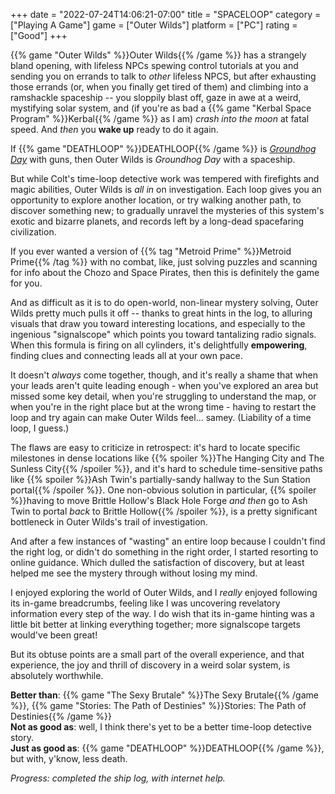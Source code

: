 +++
date = "2022-07-24T14:06:21-07:00"
title = "SPACELOOP"
category = ["Playing A Game"]
game = ["Outer Wilds"]
platform = ["PC"]
rating = ["Good"]
+++

{{% game "Outer Wilds" %}}Outer Wilds{{% /game %}} has a strangely bland opening, with lifeless NPCs spewing control tutorials at you and sending you on errands to talk to <i>other</i> lifeless NPCS, but after exhausting those errands (or, when you finally get tired of them) and climbing into a ramshackle spaceship -- you sloppily blast off, gaze in awe at a weird, mystifying solar system, and (if you're as bad a {{% game "Kerbal Space Program" %}}Kerbal{{% /game %}} as I am) <i>crash into the moon</i> at fatal speed.  And <i>then</i> you <b>wake up</b> ready to do it again.

If {{% game "DEATHLOOP" %}}DEATHLOOP{{% /game %}} is <i><a href="https://www.imdb.com/title/tt0107048/">Groundhog Day</a></i> with guns, then Outer Wilds is <i>Groundhog Day</i> with a spaceship.

But while Colt's time-loop detective work was tempered with firefights and magic abilities, Outer Wilds is <i>all in</i> on investigation.  Each loop gives you an opportunity to explore another location, or try walking another path, to discover something new; to gradually unravel the mysteries of this system's exotic and bizarre planets, and records left by a long-dead spacefaring civilization.

If you ever wanted a version of {{% tag "Metroid Prime" %}}Metroid Prime{{% /tag %}} with no combat, like, just solving puzzles and scanning for info about the Chozo and Space Pirates, then this is definitely the game for you.

And as difficult as it is to do open-world, non-linear mystery solving, Outer Wilds pretty much pulls it off -- thanks to great hints in the log, to alluring visuals that draw you toward interesting locations, and especially to the ingenious "signalscope" which points you toward tantalizing radio signals.  When this formula is firing on all cylinders, it's delightfully <b>empowering</b>, finding clues and connecting leads all at your own pace.

It doesn't <i>always</i> come together, though, and it's really a shame that when your leads aren't quite leading enough - when you've explored an area but missed some key detail, when you're struggling to understand the map, or when you're in the right place but at the wrong time - having to restart the loop and try again can make Outer Wilds feel... samey.  (Liability of a time loop, I guess.)

The flaws are easy to criticize in retrospect: it's hard to locate specific milestones in dense locations like {{% spoiler %}}The Hanging City and The Sunless City{{% /spoiler %}}, and it's hard to schedule time-sensitive paths like {{% spoiler %}}Ash Twin's partially-sandy hallway to the Sun Station portal{{% /spoiler %}}.  One non-obvious solution in particular, {{% spoiler %}}having to move Brittle Hollow's Black Hole Forge <i>and then</i> go to Ash Twin to portal <i>back</i> to Brittle Hollow{{% /spoiler %}}, is a pretty significant bottleneck in Outer Wilds's trail of investigation.

And after a few instances of "wasting" an entire loop because I couldn't find the right log, or didn't do something in the right order, I started resorting to online guidance.  Which dulled the satisfaction of discovery, but at least helped me see the mystery through without losing my mind.

I enjoyed exploring the world of Outer Wilds, and I <i>really</i> enjoyed following its in-game breadcrumbs, feeling like I was uncovering revelatory information every step of the way.  I do wish that its in-game hinting was a little bit better at linking everything together; more signalscope targets would've been great!

But its obtuse points are a small part of the overall experience, and that experience, the joy and thrill of discovery in a weird solar system, is absolutely worthwhile.

<b>Better than</b>: {{% game "The Sexy Brutale" %}}The Sexy Brutale{{% /game %}}, {{% game "Stories: The Path of Destinies" %}}Stories: The Path of Destinies{{% /game %}}  
<b>Not as good as</b>: well, I think there's yet to be a better time-loop detective story.  
<b>Just as good as</b>: {{% game "DEATHLOOP" %}}DEATHLOOP{{% /game %}}, but with, y'know, </i>less death</i>.

<i>Progress: completed the ship log, with internet help.</i>
